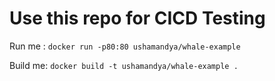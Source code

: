 # Use this repo for CICD Testing

Run me : `docker run -p80:80 ushamandya/whale-example`

Build me: `docker build -t ushamandya/whale-example .`

